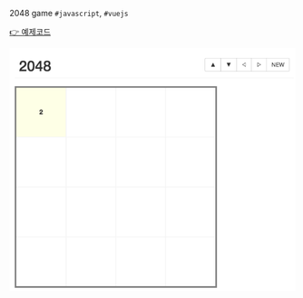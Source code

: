 2048 game `#javascript`, `#vuejs`

[👉 예제코드](https://jsfiddle.net/rmcodestar/ya5r9o1L/41/)

![2048 thumbnail](https://github.com/rmcodestar/2048/blob/main/img.png)
